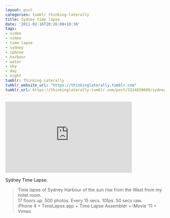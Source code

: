 ```yaml
---
layout: post
categories: tumblr thinking-laterally
title: Sydney time lapse
date: '2011-02-16T20:26:00+10:30'
tags:
- video
- vimeo
- time lapse
- sydney
- iphone
- harbour
- water
- sky
- day
- night
tumblr: Thinking Laterally
tumblr_website_url: "https://thinkinglaterally.tumblr.com"
tumblr_url: https://thinkinglaterally.tumblr.com/post/3324850609/sydney-time-lapse-time-lapse-of-sydney-harbour
---
```

<iframe src="https://player.vimeo.com/video/19085633?title=0&amp;byline=0&amp;portrait=0&amp;app_id=122963" width="400" height="225" frameborder="0" allow="autoplay; fullscreen" allowfullscreen title="Sydney iPhone Time Lapse"></iframe>  

Sydney Time Lapse.

> Time lapse of Sydney Harbour of the sun rise from the West from my hotel room.  
> 17 floors up. 500 photos. Every 15 secs. 10fps. 50 secs raw.&nbsp;  
> iPhone 4 + TimeLapse.app + Time Lapse Assembler + iMovie ‘11 + Vimeo&nbsp;

